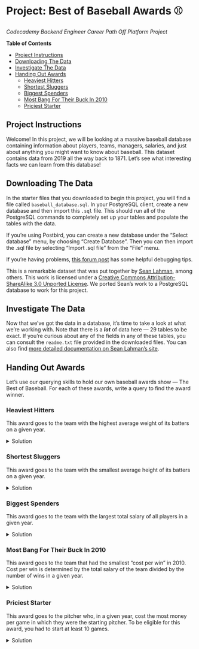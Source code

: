 # Project: Best of Baseball Awards ⚾ <!-- omit in toc -->

_Codecademy Backend Engineer Career Path Off Platform Project_

**Table of Contents**

- [Project Instructions](#project-instructions)
- [Downloading The Data](#downloading-the-data)
- [Investigate The Data](#investigate-the-data)
- [Handing Out Awards](#handing-out-awards)
  - [Heaviest Hitters](#heaviest-hitters)
  - [Shortest Sluggers](#shortest-sluggers)
  - [Biggest Spenders](#biggest-spenders)
  - [Most Bang For Their Buck In 2010](#most-bang-for-their-buck-in-2010)
  - [Priciest Starter](#priciest-starter)

## Project Instructions

Welcome! In this project, we will be looking at a massive baseball database containing information about players, teams,
managers, salaries, and just about anything you might want to know about baseball. This dataset contains data from 2019
all the way back to 1871. Let’s see what interesting facts we can learn from this database!

## Downloading The Data

In the starter files that you downloaded to begin this project, you will find a file called `baseball_database.sql`. In
your PostgreSQL client, create a new database and then import this `.sql` file. This should run all of the PostgreSQL
commands to completely set up your tables and populate the tables with the data.

If you’re using Postbird, you can create a new database under the “Select database” menu, by choosing “Create Database”.
Then you can then import the .sql file by selecting “Import .sql file” from the “File” menu.

If you’re having problems, [this forum post](https://discuss.codecademy.com/t/querying-baseball-data-off-platform-project/538527/21) has
some helpful debugging tips.

This is a remarkable dataset that was put together by [Sean Lahman](http://www.seanlahman.com/baseball-archive/statistics), among others. This work is licensed under a [Creative Commons Attribution-ShareAlike 3.0 Unported License](http://creativecommons.org/licenses/by-sa/3.0/). We
ported Sean’s work to a PostgreSQL database to work for this project.

## Investigate The Data

Now that we’ve got the data in a database, it’s time to take a look at what we’re working with. Note that there is
a **_lot_** of data here — 29 tables to be exact. If you’re curious about any of the fields in any of these tables, you can
consult the `readme.txt` file provided in the downloaded files. You can also find [more detailed documentation on Sean Lahman’s site](http://www.seanlahman.com/files/database/readme2017.txt).

## Handing Out Awards

Let’s use our querying skills to hold our own baseball awards show — The Best of Baseball. For each of these awards,
write a query to find the award winner.

### Heaviest Hitters

This award goes to the team with the highest average weight of its batters on a given year.

<details>

  <summary>Solution</summary>

  ```sql
  WITH avg_team_weight AS (
    SELECT ROUND(AVG(people.weight), 2) AS avg_weight,
            teams.name AS team_name,
            batting.yearid AS year_id
    FROM people
    JOIN batting
      ON people.playerid = batting.playerid
    JOIN teams
      ON batting.team_id = teams.id
    GROUP BY teams.name, batting.yearid
  ),
  max_avg_team_weight AS (
    SELECT year_id, MAX(avg_weight) AS max_avg_weight
    FROM avg_team_weight
    GROUP BY year_id
  )
  SELECT max_avg_team_weight.year_id AS year,
          max_avg_team_weight.max_avg_weight AS "avg weight",
          avg_team_weight.team_name AS "team name"
  FROM max_avg_team_weight
  JOIN avg_team_weight
    ON max_avg_team_weight.year_id = avg_team_weight.year_id
   AND max_avg_team_weight.max_avg_weight = avg_team_weight.avg_weight
  ORDER BY year;
  ```

  <br>

  **Breakdown**

  In this query, a CTE (common table expression) or “temporary table” named `avg_team_weight` is created to calculate the average weight per team by year.

  Then, a CTE named `max_avg_team_weight` is added to find the maximum average weight per team per year from the `avg_team_weight` CTE.

  In the final query, we join the `max_avg_team_weight` CTE with the `avg_team_weight` CTE on the `year_id` and the `avg_weight` to retrieve the corresponding `team_name`.

  This will give the desired result set containing:

  1. the year (`year_id`)
  2. the highest average weight (`max_avg_weight`) for each year
  3. the corresponding team (`team_name`).

</details>

### Shortest Sluggers

This award goes to the team with the smallest average height of its batters on a given year.

<details>

<summary>Solution</summary>

  ```sql
  WITH avg_team_height AS (
    SELECT ROUND(AVG(people.height), 2) AS avg_height,
            teams.name AS team_name,
            batting.yearid AS year_id
    FROM people
    JOIN batting
      ON people.playerid = batting.playerid
    JOIN teams
      ON batting.team_id = teams.id
    GROUP BY teams.name, batting.yearid
  ),
  min_avg_team_height AS (
    SELECT year_id, MIN(avg_height) AS min_avg_height
    FROM avg_team_height
    GROUP BY year_id
  )
  SELECT min_avg_team_height.year_id AS year,
          min_avg_team_height.min_avg_height AS "avg height",
          avg_team_height.team_name AS "team name"
  FROM min_avg_team_height
  JOIN avg_team_height
    ON min_avg_team_height.year_id = avg_team_height.year_id
    AND min_avg_team_height.min_avg_height = avg_team_height.avg_height
  ORDER BY year;
  ```

  <br>

  **Breakdown**

  In this query, a CTE (common table expression) or “temporary table” named `avg_team_height` is created to calculate the average height for each team by year.

  Then, a CTE named `min_avg_team_height` is added to find the minimum average height per team per year from the `avg_team_height` CTE.

  In the final query, we join the `min_avg_team_height` CTE with the `avg_team_height` CTE on the `year_id` and the `avg_height` to retrieve the corresponding `team_name`.

  This will give the desired result set containing

  1. the year (`year_id`)
  2. the smallest average height (`min_avg_height`) for each year
  3. the corresponding team (`team_name`).

</details>

### Biggest Spenders

This award goes to the team with the largest total salary of all players in a given year.

<details>

  <summary>Solution</summary>

  ```sql
  WITH yearly_salaries AS (
    SELECT salaries.yearid AS year_id,
            salaries.teamid AS team_id,
            teams.name AS team_name,
            ROUND(SUM(salaries.salary), 2) AS salaries_total
    FROM salaries
    JOIN teams ON salaries.team_id = teams.id
    GROUP BY 1, 2, 3
  ),
  largest_salaries_by_year AS (
    SELECT year_id,
            MAX(salaries_total) AS largest_salary
    FROM yearly_salaries
    GROUP BY year_id
    ORDER BY year_id
  )
  SELECT yearly_salaries.team_id AS team,
          yearly_salaries.team_name AS "team name",
          largest_salaries_by_year.year_id AS year,
          largest_salaries_by_year.largest_salary AS "salary amount"
  FROM yearly_salaries
  JOIN largest_salaries_by_year
    ON yearly_salaries.salaries_total = largest_salaries_by_year.largest_salary
  ORDER BY year;
  ```

  <br>

  **Breakdown**

  In this query, a CTE named `yearly_salaries` calculates the total salary (`salaries_total`) for each team (`team_id`) in a specific year (`year_id`).

  The next CTE, `largest_salaries_by_year`, helps identify the largest salary for each year.

  The final SELECT statement joins the `yearly_salaries` and `largest_salaries_by_year` CTEs.

  This will give the desired result set containing

  1. the corresponding team and team name (`team_id` and `team_name`)
  2. the year (`year_id`)
  3. the salary amount (`largest_salary`)

</details>

### Most Bang For Their Buck In 2010

This award goes to the team that had the smallest “cost per win” in 2010. Cost per win is determined by the total salary
of the team divided by the number of wins in a given year.

<details>

  <summary>Solution</summary>

  ```sql
  SELECT salaries.yearid AS year,
          salaries.teamid AS "team ID",
          teams.name AS "team full name",
          teams.w AS team_wins AS "wins",
          SUM(salaries.salary) AS "salaries total",
          ROUND(SUM(salaries.salary) / teams.w) AS "cost per win"
  FROM salaries
  JOIN teams
    ON salaries.team_id = teams.id
    AND salaries.yearid = 2010
  GROUP BY 1, 2, 3, 4
  ORDER BY 6
  LIMIT 1
  ```

</details>

### Priciest Starter

This award goes to the pitcher who, in a given year, cost the most money per game in which they were the starting
pitcher. To be eligible for this award, you had to start at least 10 games.

<details>

  <summary>Solution</summary>

  ```sql
  WITH pitcher_costs AS (
    SELECT salaries.playerid AS player_id,
            salaries.yearid AS year_id,
            pitching.gs AS games_started,
            salaries.salary,
            ROUND(salaries.salary / pitching.gs) AS cost_per_game
    FROM salaries
    JOIN pitching
      ON salaries.yearid = pitching.yearid
      AND salaries.playerid = pitching.playerid
      AND salaries.teamid = pitching.teamid
      AND pitching.gs > 9 --filters games started (minimum of 10 is required)
  ),
  highest_pitcher_costs AS (
    SELECT pitcher_costs.year_id,
            MAX(pitcher_costs.cost_per_game) AS cost_per_game
    FROM pitcher_costs
    GROUP BY 1
  )
  SELECT pitcher_costs.year_id AS year,
        pitcher_costs.player_id AS "Player ID",
          people.namefirst AS "first name",
          people.namelast AS "last name",
          highest_pitcher_costs.cost_per_game AS "cost per game"
  FROM pitcher_costs
  JOIN highest_pitcher_costs
    ON pitcher_costs.year_id = highest_pitcher_costs.year_id
    AND pitcher_costs.cost_per_game = highest_pitcher_costs.cost_per_game
  JOIN people
    ON pitcher_costs.player_id = people.playerid
  ```

</details>
